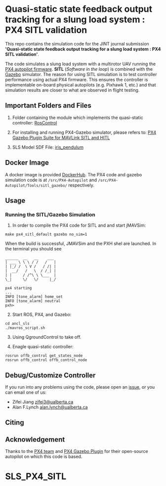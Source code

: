 # Quasi-static state feedback  output tracking for a slung load system : PX4 SITL validation


This repo contains the simulation code for the JINT journal submission **'Quasi-static state feedback  output tracking for a  slung load system : PX4 SITL validation'**. 

The code simulates a slung load system with a multirotor UAV running the [PX4 autopilot firmware](https://px4.io/). **SITL** (*Software in the loop*) is combined with the [Gazebo](https://github.com/gazebosim/gazebo-classic) simulator. The reason for using SITL simulation is to test controller performance using actual PX4 firmware. This ensures the controller is implementable on-board physical autopilots (e.g. Pixhawk 1, etc.) and that simulation results are closer to what are observed in flight testing. 

## Important Folders and Files

1. Folder containing the module which implements the quasi-static controller: [RosControl](./ancl_sls/RosControl/)

2. For installing and running PX4-Gazebo simulator, please refers to: [PX4 Gazebo Plugin Suite for MAVLink SITL and HITL](https://github.com/PX4/PX4-SITL_gazebo)

3. SLS Model SDF File: [iris_pendulum](./ancl_sls/iris_pendulum/)

## Docker Image
A docker image is provided [DockerHub](https://hub.docker.com/repository/docker/zifeifei/quasijint). The PX4 code and gazebo simulation code is at 
```/src/PX4-Autopilot``` and ```/src/PX4-Autopilot/Tools/sitl_gazebo/``` respectively.

## Usage

### Running the SITL/Gazebo Simulation

1. In order to compile the PX4 code for SITL and and start jMAVSim:

```make px4_sitl_default gazebo no_sim=1```

When the build is successful, JMAVSim and the PXH shel are launched. In the terminal you should see

```
______  __   __    ___ 
| ___ \ \ \ / /   /   |
| |_/ /  \ V /   / /| |
|  __/   /   \  / /_| |
| |     / /^\ \ \___  |
\_|     \/   \/     |_/

px4 starting
...
INFO [tone_alarm] home_set
INFO [tone_alarm] neutral
pxh>

```
2. Start ROS, PX4, and Gazebo:

```
cd ancl_sls
./mavros_script.sh
```

3. Using QgroundControl to take off.

4. Enagle quasi-static controller:

```
rosrun offb_control get_states_node
rosrun offb_control offb_control_node 
```

## Debug/Customize Controller

If you run into any problems using the code, please open an [issue](https://help.github.com/en/github/managing-your-work-on-github/creating-an-issue), or you can email one of us:

* Zifei Jiang <zifei3@ualberta.ca>
* Alan F.Lynch <alan.lynch@ualberta.ca>

## Citing

## Acknowledgement
Thanks to the [PX4 team](https://px4.io/) and [PX4 Gazebo Plugin](https://github.com/PX4/PX4-SITL_gazebo) for their open-source autopilot on which this code is based. 
# SLS_PX4_SITL
